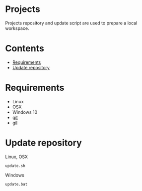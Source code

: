 # Projects
Projects repository and update script are used to prepare a local workspace.

# Contents
  * [Requirements](#requirements)
  * [Update repository](#update-repository)

# Requirements
* Linux
* OSX
* Windows 10
* [git](https://git-scm.com)
* [gil](https://github.com/chronoxor/GitLinks.git)

# Update repository
Linux, OSX
```
update.sh
```

Windows
```
update.bat
```
